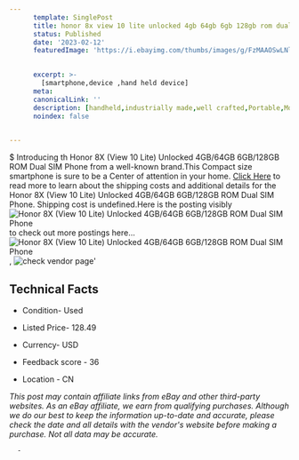 ```yaml
---
      template: SinglePost
      title: honor 8x view 10 lite unlocked 4gb 64gb 6gb 128gb rom dual sim phone
      status: Published
      date: '2023-02-12'
      featuredImage: 'https://i.ebayimg.com/thumbs/images/g/FzMAAOSwLNlhHR0q/s-l225.jpg'
       

      excerpt: >-
        [smartphone,device ,hand held device]
      meta:
      canonicalLink: ''
      description: [handheld,industrially made,well crafted,Portable,Mobile,Compact,Convenient,Lightweight,Maneuverable,Man-portable,Miniature,Carriable,Hand-held,Light,Holdable,Transportable,Mobile device,Pocket-sized,On-the-go,Wireless,Cordless,Compact size,Convenient size, smartphone,device ,hand held device]
      noindex: false
      

---
```

$
      Introducing th Honor 8X (View 10 Lite) Unlocked 4GB/64GB 6GB/128GB ROM Dual SIM Phone from a well-known brand.This Compact size smartphone is sure to be a Center of attention  in your home. [Click Here](https://www.ebay.com/itm/403823484658?hash=item5e05c15ef2%3Ag%3AFzMAAOSwLNlhHR0q&mkevt=1&mkcid=1&mkrid=711-53200-19255-0&campid=%253CePNCampaignId%253E&customid=%253CreferenceId%253E&toolid=10049) to read more to learn about the shipping costs and additional details for the Honor 8X (View 10 Lite) Unlocked 4GB/64GB 6GB/128GB ROM Dual SIM Phone. Shipping cost is undefined.Here is the posting visibly ![Honor 8X (View 10 Lite) Unlocked 4GB/64GB 6GB/128GB ROM Dual SIM Phone](https://i.ebayimg.com/thumbs/images/g/FzMAAOSwLNlhHR0q/s-l225.jpg) to check out more postings here... ![Honor 8X (View 10 Lite) Unlocked 4GB/64GB 6GB/128GB ROM Dual SIM Phone](https://i.ebayimg.com/images/g/FzMAAOSwLNlhHR0q/s-l960.jpg), ![check vendor page](https://origin-galleryplus.ebayimg.com/ws/web/403823484658_2_0_1/225x225.jpg,https://origin-galleryplus.ebayimg.com/ws/web/403823484658_3_0_1/225x225.jpg,https://origin-galleryplus.ebayimg.com/ws/web/403823484658_4_0_1/225x225.jpg)'

      

 ## Technical Facts 



     
      

 - Condition- Used 


      

 - Listed Price- 128.49 


      

 - Currency- USD 


      

 - Feedback score - 36 


      

 - Location - CN 


      
      

 *_This post may contain affiliate links from eBay and other third-party websites. As an eBay affiliate, we earn from qualifying purchases. Although we do our best to keep the information up-to-date and accurate, please check the date and all details with the vendor's website before making a purchase. Not all data may be accurate._*




      -
